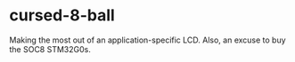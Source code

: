 # cursed-8-ball

Making the most out of an application-specific LCD. Also, an excuse to buy the SOC8 STM32G0s. 